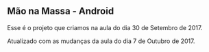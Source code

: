 ## Mão na Massa - Android

Esse é o projeto que criamos na aula do dia 30 de Setembro de 2017.

Atualizado com as mudanças da aula do dia 7 de Outubro de 2017.
